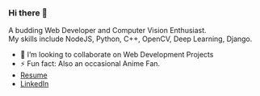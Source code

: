 ### Hi there 👋

<!--
**ManavKhorasiya/ManavKhorasiya** is a ✨ _special_ ✨ repository because its `README.md` (this file) appears on your GitHub profile.

Here are some ideas to get you started:  

- 🔭 I’m currently working on ...
- 🌱 I’m currently learning ...
- 👯 I’m looking to collaborate on ...
- 🤔 I’m looking for help with ...
- 💬 Ask me about ...
- 📫 How to reach me: ...
- 😄 Pronouns: ...
- ⚡ Fun fact: ...
-->

A budding Web Developer and Computer Vision Enthusiast.<br>
My skills include NodeJS, Python, C++, OpenCV, Deep Learning, Django.<br>
* 👯 I’m looking to collaborate on Web Development Projects 
* ⚡ Fun fact: Also an occasional Anime Fan. 
* <a href = "https://github.com/ManavKhorasiya/ManavKhorasiya/blob/master/Manav%20Khorasiya%20Resume.pdf" target = "_blank">Resume</a>
* <a href = "https://www.linkedin.com/in/manav-khorasiya-74015717a/" target = "_blank">LinkedIn</a>
